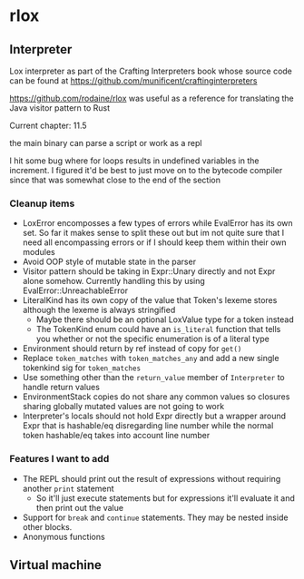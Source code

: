 # rlox

## Interpreter

Lox interpreter as part of the Crafting Interpreters book whose source code can be found at <https://github.com/munificent/craftinginterpreters>

<https://github.com/rodaine/rlox> was useful as a reference for translating the Java visitor pattern to Rust

Current chapter: 11.5

the main binary can parse a script or work as a repl

I hit some bug where for loops results in undefined variables in the increment. I figured it'd be best to just move on to the bytecode compiler since that was somewhat close to the end of the section

### Cleanup items

- LoxError encomposses a few types of errors while EvalError has its own set. So far it makes sense to split these out but im not quite sure that I need all encompassing errors or if I should keep them within their own modules
- Avoid OOP style of mutable state in the parser
- Visitor pattern should be taking in Expr::Unary directly and not Expr alone somehow. Currently handling this by using EvalError::UnreachableError
- LiteralKind has its own copy of the value that Token's lexeme stores although the lexeme is always stringified
  - Maybe there should be an optional LoxValue type for a token instead
  - The TokenKind enum could have an `is_literal` function that tells you whether or not the specific enumeration is of a literal type
- Environment should return by ref instead of copy for `get()`
- Replace `token_matches` with `token_matches_any` and add a new single tokenkind sig for `token_matches`
- Use something other than the `return_value` member of `Interpreter` to handle return values
- EnvironmentStack copies do not share any common values so closures sharing globally mutated values are not going to work
- Interpreter's locals should not hold Expr directly but a wrapper around Expr that is hashable/eq disregarding line number while the normal token hashable/eq takes into account line number

### Features I want to add

- The REPL should print out the result of expressions without requiring another `print` statement
  - So it'll just execute statements but for expressions it'll evaluate it and then print out the value
- Support for `break` and `continue` statements. They may be nested inside other blocks.
- Anonymous functions

## Virtual machine

